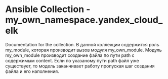 # Ansible Collection - my_own_namespace.yandex_cloud_elk

Documentation for the collection.
В данной коллекции содержится роль my_module, которая производит вызов модуля my_own_module.
Модуль my_own_module производит создание файла по пути path с содержимым content.
Если по указаному пути path файл уже существует, то модель заканчивает работу пропуская шаг создания файла и его наполнения.
